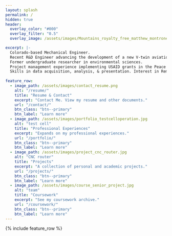 ```yaml
---
layout: splash
permalink: /
hidden: true
header:
  overlay_color: "#000"
  overlay_filter: "0.5"
  overlay_image: /assets/images/Mountains_royalty_free_matthew_montrone.jpg

excerpt: |-
  Colorado-based Mechanical Engineer.
  Recent R&D Engineer advancing the development of a new V-twin aviation engine.  
  Former undergraduate researcher in environmental sciences.
  Project management experience implementing USAID grants in the Peace Corps.
  Skills in data acquisition, analysis, & presentation. Interest in Remote Sensing Applications.
  
feature_row:
  - image_path: /assets/images/contact_resume.png
    alt: "/resume/"
    title: "Resume & Contact"
    excerpt: "Contact Me. View my resume and other documents."
    url: "/contact/"
    btn_class: "btn--primary"
    btn_label: "Learn more"
  - image_path: /assets/images/portfolio_testcelloperation.jpg
    alt: "test cell"
    title: "Professional Experiences"
    excerpt: "Expands on my professional experiences."
    url: "/portfolio/"
    btn_class: "btn--primary"
    btn_label: "Learn more"
  - image_path: /assets/images/project_cnc_router.jpg
    alt: "CNC router"
    title: "Projects"
    excerpt: "A collection of personal and academic projects."
    url: "/projects/"
    btn_class: "btn--primary"
    btn_label: "Learn more"   
  - image_path: /assets/images/course_senior_project.jpg
    alt: "team"
    title: "Coursework"
    excerpt: "See my coursework archive."
    url: "/coursework/"
    btn_class: "btn--primary"
    btn_label: "Learn more"   
---
```


{% include feature_row %}

